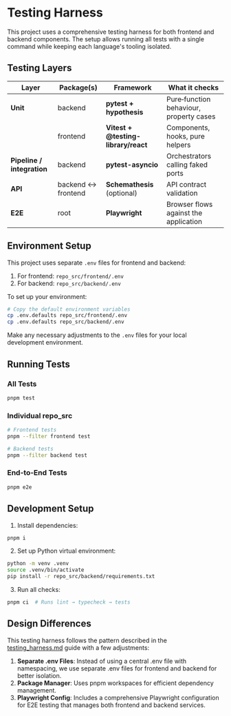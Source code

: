 # Testing Harness

This project uses a comprehensive testing harness for both frontend and backend components. The setup allows running all tests with a single command while keeping each language's tooling isolated.

## Testing Layers

| Layer | Package(s) | Framework | What it checks |
|-------|------------|-----------|----------------|
| **Unit** | backend | **pytest + hypothesis** | Pure‐function behaviour, property cases |
| | frontend | **Vitest + @testing-library/react** | Components, hooks, pure helpers |
| **Pipeline / integration** | backend | **pytest-asyncio** | Orchestrators calling faked ports |
| **API** | backend ↔ frontend | **Schemathesis** (optional) | API contract validation |
| **E2E** | root | **Playwright** | Browser flows against the application |

## Environment Setup

This project uses separate `.env` files for frontend and backend:

1. For frontend: `repo_src/frontend/.env`
2. For backend: `repo_src/backend/.env`

To set up your environment:
```bash
# Copy the default environment variables
cp .env.defaults repo_src/frontend/.env
cp .env.defaults repo_src/backend/.env
```

Make any necessary adjustments to the `.env` files for your local development environment.

## Running Tests

### All Tests
```bash
pnpm test
```

### Individual repo_src
```bash
# Frontend tests
pnpm --filter frontend test

# Backend tests
pnpm --filter backend test
```

### End-to-End Tests
```bash
pnpm e2e
```

## Development Setup

1. Install dependencies:
```bash
pnpm i
```

2. Set up Python virtual environment:
```bash
python -m venv .venv
source .venv/bin/activate
pip install -r repo_src/backend/requirements.txt
```

3. Run all checks:
```bash
pnpm ci  # Runs lint → typecheck → tests
```

## Design Differences

This testing harness follows the pattern described in the [testing_harness.md](docs/guides/testing_harness.md) guide with a few adjustments:

1. **Separate .env Files**: Instead of using a central .env file with namespacing, we use separate .env files for frontend and backend for better isolation.
2. **Package Manager**: Uses pnpm workspaces for efficient dependency management.
3. **Playwright Config**: Includes a comprehensive Playwright configuration for E2E testing that manages both frontend and backend services. 